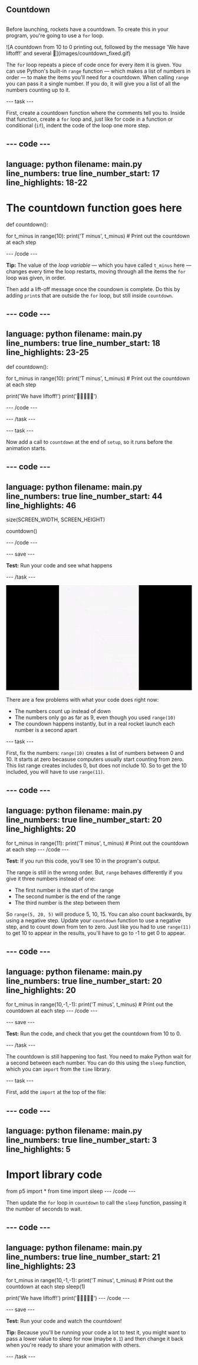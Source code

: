 ## Countdown

<div style="display: flex; flex-wrap: wrap">
<div style="flex-basis: 200px; flex-grow: 1; margin-right: 15px;">

Before launching, rockets have a countdown. To create this in your program, you're going to use a `for` loop.

</div>
<div>
![A countdown from 10 to 0 printing out, followed by the message 'We have liftoff!' and several 🚀](images/countdown_fixed.gif)
</div>
</div>

The `for` loop repeats a piece of code once for every item it is given. You can use Python's built-in `range` function — which makes a list of numbers in order — to make the items you'll need for a countdown. When calling `range` you can pass it a single number. If you do, it will give you a list of all the numbers counting up to it.

--- task ---

First, create a countdown function where the comments tell you to. Inside that function, create a `for` loop and, just like for code in a function or conditional (`if`), indent the code of the loop one more step. 

--- code ---
---
language: python
filename: main.py
line_numbers: true
line_number_start: 17 
line_highlights: 18-22
---
# The countdown function goes here
def countdown():

  for t_minus in range(10):
    print('T minus', t_minus) # Print out the countdown at each step

--- /code ---

**Tip:** The value of the *loop variable* — which you have called `t_minus` here — changes every time the loop restarts, moving through all the items the `for` loop was given, in order.

Then add a lift-off message once the coundown is complete. Do this by adding `print`s that are outside the `for` loop, but still inside `countdown`.

--- code ---
---
language: python
filename: main.py
line_numbers: true
line_number_start: 18 
line_highlights: 23-25
---
def countdown():

  for t_minus in range(10):
    print('T minus', t_minus) # Print out the countdown at each step

  print('We have liftoff!')
  print('🚀🚀🚀🚀🚀')

--- /code ---

--- /task ---

--- task ---

Now add a call to `countdown` at the end of `setup`, so it runs before the animation starts.

--- code ---
---
language: python
filename: main.py
line_numbers: true
line_number_start: 44 
line_highlights: 46
---
  size(SCREEN_WIDTH, SCREEN_HEIGHT)
  
  countdown()
  
--- /code ---

--- save ---

**Test:** Run your code and see what happens

--- /task ---

![The coundown printing out, but with the numbers going from 0 to 9, and all seeming to print at the same time](images/countdown_backwards.gif)

There are a few problems with what your code does right now:
 + The numbers count up instead of down
 + The numbers only go as far as 9, even though you used `range(10)`
 + The coundown happens instantly, but in a real rocket launch each number is a second apart

--- task ---

First, fix the numbers: `range(10)` creates a list of numbers between 0 and 10. It starts at zero becasuse computers usually start counting from zero. This list range creates includes 0, but does not include 10. So to get the 10 included, you will have to use `range(11)`. 

--- code ---
---
language: python
filename: main.py
line_numbers: true
line_number_start: 20
line_highlights: 20
---
  for t_minus in range(11):
    print('T minus', t_minus) # Print out the countdown at each step
--- /code ---

**Test:** If you run this code, you'll see 10 in the program's output.

The range is still in the wrong order. But, `range` behaves differently if you give it three numbers instead of one:
 + The first number is the start of the range 
 + The second number is the end of the range
 + The third number is the step between them

So `range(5, 20, 5)` will produce 5, 10, 15. You can also count backwards, by using a negative step. Update your `countdown` function to use a negative step, and to count down from ten to zero. Just like you had to use `range(11)` to get 10 to appear in the results, you'll have to go to -1 to get 0 to appear.

--- code ---
---
language: python
filename: main.py
line_numbers: true
line_number_start: 20
line_highlights: 20
---
  for t_minus in range(10,-1,-1):
    print('T minus', t_minus) # Print out the countdown at each step
--- /code ---

--- save ---

**Test:** Run the code, and check that you get the countdown from 10 to 0.

--- /task ---

The countdown is still happening too fast. You need to make Python wait for a second between each number. You can do this using the `sleep` function, which you can `import` from the `time` library.

--- task ---

First, add the `import` at the top of the file:

--- code ---
---
language: python
filename: main.py
line_numbers: true
line_number_start: 3 
line_highlights: 5
---
# Import library code
from p5 import *
from time import sleep
--- /code ---

Then update the `for` loop in `countdown` to call the `sleep` function, passing it the number of seconds to wait.

--- code ---
---
language: python
filename: main.py
line_numbers: true
line_number_start: 21 
line_highlights: 23
---
  for t_minus in range(10,-1,-1):
    print('T minus', t_minus) # Print out the countdown at each step
    sleep(1)

  print('We have liftoff!')
  print('🚀🚀🚀🚀🚀')
--- /code ---

--- save ---

**Test:** Run your code and watch the countdown!

**Tip:** Because you'll be running your code a lot to test it, you might want to pass a lower value to sleep for now (maybe `0.1`) and then change it back when you're ready to share your animation with others.

--- /task ---

